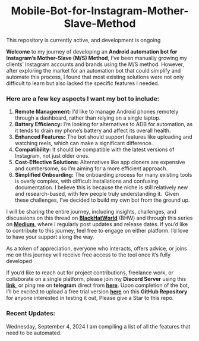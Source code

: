 <h1 align="center">Mobile-Bot-for-Instagram-Mother-Slave-Method</h1>

This repository is currently active, and development is ongoing

**Welcome** to my journey of developing an **Android automation bot for Instagram’s Mother-Slave (M/S) Method**, I’ve been manually growing my clients’ Instagram accounts and brands using the M/S method. However, after exploring the market for an automation bot that could simplify and automate this process, I found that most existing solutions were not only difficult to learn but also lacked the specific features I needed.

### Here are a few key aspects I want my bot to include:

1. **Remote Management:** I’d like to manage Android phones remotely through a dashboard, rather than relying on a single laptop.
2. **Battery Efficiency:** I’m looking for alternatives to ADB for automation, as it tends to drain my phone’s battery and affect its overall health.
3. **Enhanced Features:** The bot should support features like uploading and watching reels, which can make a significant difference.
4. **Compatibility:** It should be compatible with the latest versions of Instagram, not just older ones.
5. **Cost-Effective Solutions:** Alternatives like app cloners are expensive and cumbersome, so I’m aiming for a more efficient approach.
6. **Simplified Onboarding:** The onboarding process for many existing tools is overly complex, with difficult installations and confusing documentation. I believe this is because the niche is still relatively new and research-based, with few people truly understanding it.  Given these challenges, I’ve decided to build my own bot from the ground up.

I will be sharing the entire journey, including insights, challenges, and discussions on this thread on **[BlackHatWorld](https://www.blackhatworld.com/seo/android-mobile-bot-for-instagrams-mother-slave-method.1634482/)** (BHW) and through this series on **[Medium](https://medium.com/@appilot/mother-slave-methodandroid-bot-for-instagrams-mother-slave-method-9a7546cc8277)**, where I regularly post updates and release dates. If you’d like to contribute to this journey, feel free to engage on either platform. I’d love to have your support along the way.

As a token of appreciation, everyone who interacts, offers advice, or joins me on this journey will receive free access to the tool once it’s fully developed


If you’d like to reach out for project contributions, freelance work, or collaborate on a single platform, please join my **Discord Server** using this **[link](https://discord.gg/bT8bE3vbSY)**, or ping me on **telegram** direct from **[here](https://t.me/zeeshanahmad4)**. Upon completion of the bot, I’ll be excited to upload a free trial version **[here](https://github.com/Appilot-dev/Mobile-Bot-for-Instagram-Mother-Slave-Method)** on this **GitHub Repository** for anyone interested in testing it out, Please give a Star to this repo.

### Recent Updates:
Wednesday, September 4, 2024 I am compiling a list of all the features that need to be automated.
